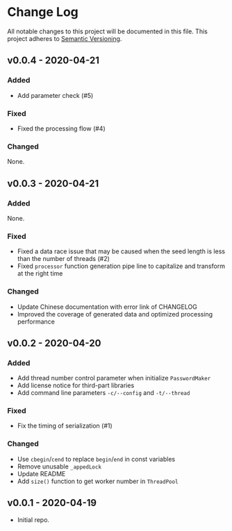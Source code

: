 # Change Log

All notable changes to this project will be documented in this file. This project adheres to [Semantic Versioning](https://semver.org).

## v0.0.4 - 2020-04-21

### Added

- Add parameter check (#5)

### Fixed

- Fixed the processing flow (#4)

### Changed

None.

## v0.0.3 - 2020-04-21

### Added

None.

### Fixed

- Fixed a data race issue that may be caused when the seed length is less than the number of threads (#2)
- Fixed `processor` function generation pipe line to capitalize and transform at the right time

### Changed

- Update Chinese documentation with error link of CHANGELOG
- Improved the coverage of generated data and optimized processing performance

## v0.0.2 - 2020-04-20

### Added

- Add thread number control parameter when initialize `PasswordMaker`
- Add license notice for third-part libraries
- Add command line parameters `-c/--config` and `-t/--thread`

### Fixed

- Fix the timing of serialization (#1)

### Changed

- Use `cbegin`/`cend` to replace `begin`/`end` in const variables
- Remove unusable `_appedLock`
- Update README
- Add `size()` function to get worker number in `ThreadPool`

## v0.0.1 - 2020-04-19

- Initial repo.